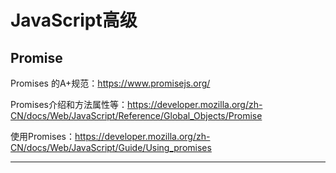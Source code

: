 # JavaScript高级

## Promise

Promises 的A+规范：<https://www.promisejs.org/>

Promises介绍和方法属性等：<https://developer.mozilla.org/zh-CN/docs/Web/JavaScript/Reference/Global_Objects/Promise>

使用Promises：<https://developer.mozilla.org/zh-CN/docs/Web/JavaScript/Guide/Using_promises>

---
